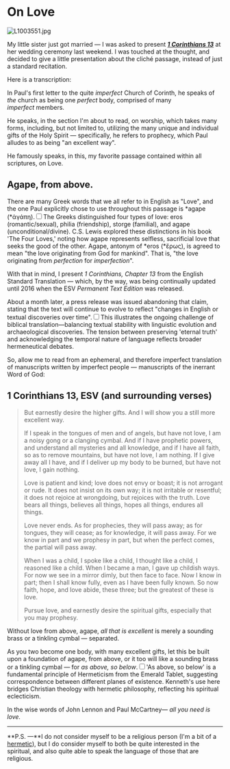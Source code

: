 # On Love

![L1003551.jpg](http://images.squarespace-cdn.com/content/v1/665498111876725f7613f1e6/1719666466212-VF75RUA9K2S8IFZ7VG39/1581e-e043f-l1003551.jpg)

My little sister just got married — I was asked to present **[*1 Corinthians 13*](https://en.wikipedia.org/wiki/1_Corinthians_13)** at her wedding ceremony last weekend. I was touched at the thought, and decided to give a little presentation about the cliché passage, instead of just a standard recitation.

 Here is a transcription:

 In Paul's first letter to the quite *imperfect* Church of Corinth, he speaks of *the* church as being one *perfect* body, comprised of many *imperfect* members.

 He speaks, in the section I'm about to read, on worship, which takes many forms, including, but not limited to, utilizing the many unique and individual gifts of the Holy Spirit — specifically, he refers to prophecy, which Paul alludes to as being "an excellent way". 

 He famously speaks, in this, my favorite passage contained within all scriptures, on Love.

 ## Agape, from above.

 There are many Greek words that we all refer to in English as "Love", and the one Paul explicitly chose to use throughout this passage is *agape (*ἀγάπη).<label for="sn-greek-love" class="margin-toggle sidenote-number"></label><input type="checkbox" id="sn-greek-love" class="margin-toggle"/><span class="sidenote">The Greeks distinguished four types of love: eros (romantic/sexual), philia (friendship), storge (familial), and agape (unconditional/divine). C.S. Lewis explored these distinctions in his book 'The Four Loves,' noting how agape represents selfless, sacrificial love that seeks the good of the other.</span> Agape, antonym of *eros (*ἔρως), is agreed to mean "the love originating from God for mankind". That is, "the love originating from *perfection* for *imperfection*". 

 With that in mind, I present *1 Corinthians, Chapter 13* from the English Standard Translation — which, by the way, was being continually updated until 2016 when the ESV *Permanent Text Edition* was released.

 About a month later, a press release was issued abandoning that claim, stating that the text will continue to evolve to reflect "changes in English or textual discoveries over time".<label for="sn-translation-evolution" class="margin-toggle sidenote-number"></label><input type="checkbox" id="sn-translation-evolution" class="margin-toggle"/><span class="sidenote">This illustrates the ongoing challenge of biblical translation—balancing textual stability with linguistic evolution and archaeological discoveries. The tension between preserving 'eternal truth' and acknowledging the temporal nature of language reflects broader hermeneutical debates.</span> 

 So, allow me to read from an ephemeral, and therefore imperfect translation of manuscripts written by imperfect people — manuscripts of the inerrant Word of God:

 ## 1 Corinthians 13, ESV (and surrounding verses)


> But earnestly desire the higher gifts. And I will show you a still more excellent way. 
>
>  If I speak in the tongues of men and of angels, but have not love, I am a noisy gong or a clanging cymbal. And if I have prophetic powers, and understand all mysteries and all knowledge, and if I have all faith, so as to remove mountains, but have not love, I am nothing. If I give away all I have, and if I deliver up my body to be burned, but have not love, I gain nothing.
>
>  Love is patient and kind; love does not envy or boast; it is not arrogant or rude. It does not insist on its own way; it is not irritable or resentful; it does not rejoice at wrongdoing, but rejoices with the truth. Love bears all things, believes all things, hopes all things, endures all things.
>
>  Love never ends. As for prophecies, they will pass away; as for tongues, they will cease; as for knowledge, it will pass away. For we know in part and we prophesy in part, but when the perfect comes, the partial will pass away.
>
>  When I was a child, I spoke like a child, I thought like a child, I reasoned like a child. When I became a man, I gave up childish ways. For now we see in a mirror dimly, but then face to face. Now I know in part; then I shall know fully, even as I have been fully known. So now faith, hope, and love abide, these three; but the greatest of these is love.
>
>  Pursue love, and earnestly desire the spiritual gifts, especially that you may prophesy.

 Without love from above, agape, *all that is excellent* is merely a sounding brass or a tinkling cymbal — separated.

 As you two become one body, with many excellent gifts, let this be built upon a foundation of agape, from above, or it too will like a sounding brass or a tinkling cymbal — for *as above, so below*.<label for="sn-hermetic-principle" class="margin-toggle sidenote-number"></label><input type="checkbox" id="sn-hermetic-principle" class="margin-toggle"/><span class="sidenote">'As above, so below' is a fundamental principle of Hermeticism from the Emerald Tablet, suggesting correspondence between different planes of existence. Kenneth's use here bridges Christian theology with hermetic philosophy, reflecting his spiritual eclecticism.</span>

 In the wise words of John Lennon and Paul McCartney— *all you need is love.*



---

 **P.S. —**I do not consider myself to be a religious person (I'm a bit of a [hermetic](https://en.wikipedia.org/wiki/Hermeticism)), but I do consider myself to both be quite interested in the spiritual, and also quite able to speak the language of those that are religious.
